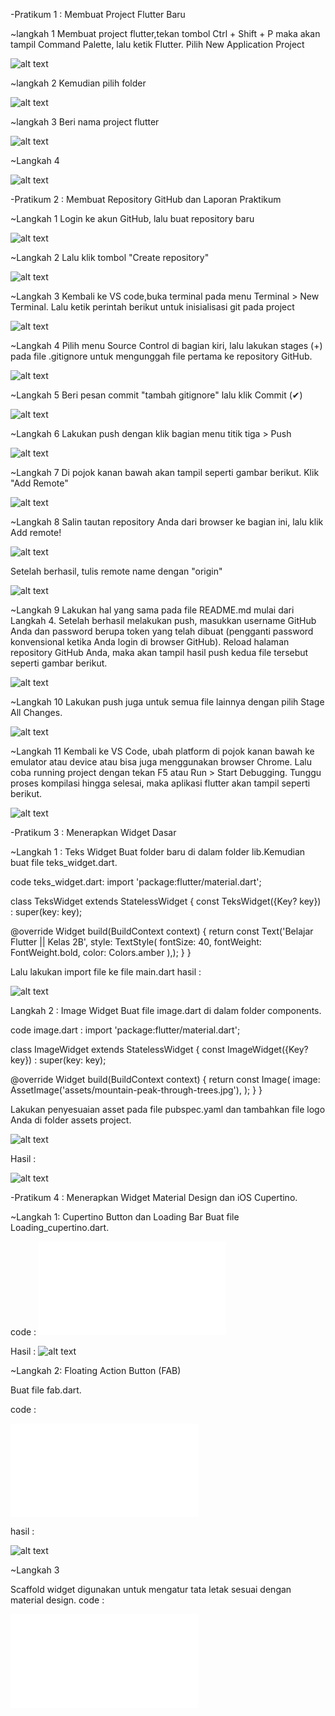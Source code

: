-Pratikum 1 : Membuat Project Flutter Baru

~langkah 1
Membuat project flutter,tekan tombol Ctrl + Shift + P maka akan tampil Command Palette, lalu ketik Flutter. Pilih New Application Project

![alt text](image.png) 


~langkah 2
Kemudian pilih folder

![alt text](image-1.png)

~langkah 3
Beri nama project flutter

![alt text](image-2.png)

~Langkah 4

![alt text](image-3.png)


-Pratikum 2 : Membuat Repository GitHub dan Laporan Praktikum

~Langkah 1
Login ke akun GitHub, lalu buat repository baru

![alt text](image-4.png)

~Langkah 2
Lalu klik tombol "Create repository" 

![alt text](image-5.png)

~Langkah 3
Kembali ke VS code,buka terminal pada menu Terminal > New Terminal. Lalu ketik perintah berikut untuk inisialisasi git pada project

![alt text](image-6.png)

~Langkah 4
Pilih menu Source Control di bagian kiri, lalu lakukan stages (+) pada file .gitignore untuk mengunggah file pertama ke repository GitHub.

![alt text](image-7.png)

~Langkah 5
Beri pesan commit "tambah gitignore" lalu klik Commit (✔)

![alt text](image-8.png)

~Langkah 6
Lakukan push dengan klik bagian menu titik tiga > Push

![alt text](image-9.png)

~Langkah 7
Di pojok kanan bawah akan tampil seperti gambar berikut. Klik "Add Remote"

![alt text](image-10.png)

~Langkah 8
Salin tautan repository Anda dari browser ke bagian ini, lalu klik Add remote!

![alt text](image-11.png)

Setelah berhasil, tulis remote name dengan "origin"

![alt text](image-12.png)

~Langkah 9
Lakukan hal yang sama pada file README.md mulai dari Langkah 4. Setelah berhasil melakukan push, masukkan username GitHub Anda dan password berupa token yang telah dibuat (pengganti password konvensional ketika Anda login di browser GitHub). Reload halaman repository GitHub Anda, maka akan tampil hasil push kedua file tersebut seperti gambar berikut.

![alt text](image-13.png)

~Langkah 10 
Lakukan push juga untuk semua file lainnya dengan pilih Stage All Changes.

![alt text](image-14.png)

~Langkah 11 
Kembali ke VS Code, ubah platform di pojok kanan bawah ke emulator atau device atau bisa juga menggunakan browser Chrome. Lalu coba running project  dengan tekan F5 atau Run > Start Debugging. Tunggu proses kompilasi hingga selesai, maka aplikasi flutter  akan tampil seperti berikut.

![alt text](image-15.png)


-Pratikum 3 : Menerapkan Widget Dasar

~Langkah 1 : Teks Widget
Buat folder baru di dalam folder lib.Kemudian buat file teks_widget.dart.

code teks_widget.dart: 
import 'package:flutter/material.dart';

class TeksWidget extends StatelessWidget {
  const TeksWidget({Key? key}) : super(key: key);

  @override
  Widget build(BuildContext context) {
    return const Text('Belajar Flutter || Kelas 2B',
    style: TextStyle(
      fontSize: 40,
      fontWeight: FontWeight.bold,
      color: Colors.amber
    ),);
  }
}

Lalu lakukan import file ke file main.dart
hasil : 

![alt text](image-16.png)

Langkah 2 : Image Widget
Buat  file image.dart di dalam folder components.

code image.dart : 
import 'package:flutter/material.dart';

class ImageWidget extends StatelessWidget {
  const ImageWidget({Key? key}) : super(key: key);

  @override
  Widget build(BuildContext context) {
    return const Image(
      image: AssetImage('assets/mountain-peak-through-trees.jpg'),
    );
  }
}

Lakukan penyesuaian asset pada file pubspec.yaml dan tambahkan file logo Anda di folder assets project.

![alt text](image-17.png)

Hasil : 

![alt text](image-18.png)

-Pratikum 4 : Menerapkan Widget Material Design dan iOS Cupertino.

~Langkah 1: Cupertino Button dan Loading Bar
Buat file Loading_cupertino.dart.

code : 
![alt text](lib/components/fab.dart)

Hasil :
![alt text](image-19.png)

~Langkah 2: Floating Action Button (FAB)

Buat file fab.dart.

code :

![alt text](lib/components/fab.dart)



hasil : 

![alt text](image-20.png)


~Langkah 3

Scaffold widget digunakan untuk mengatur tata letak sesuai dengan material design.
code :

![alt text](lib/main.dart)
